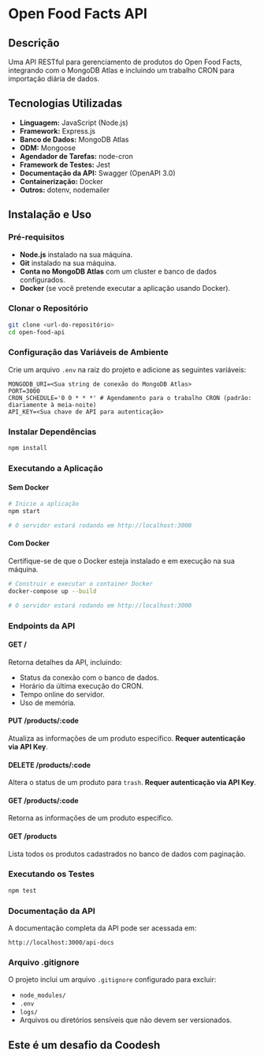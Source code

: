 # Open Food Facts API

## Descrição

Uma API RESTful para gerenciamento de produtos do Open Food Facts, integrando com o MongoDB Atlas e incluindo um trabalho CRON para importação diária de dados.

## Tecnologias Utilizadas

- **Linguagem:** JavaScript (Node.js)
- **Framework:** Express.js
- **Banco de Dados:** MongoDB Atlas
- **ODM:** Mongoose
- **Agendador de Tarefas:** node-cron
- **Framework de Testes:** Jest
- **Documentação da API:** Swagger (OpenAPI 3.0)
- **Containerização:** Docker
- **Outros:** dotenv, nodemailer

## Instalação e Uso

### Pré-requisitos

- **Node.js** instalado na sua máquina.
- **Git** instalado na sua máquina.
- **Conta no MongoDB Atlas** com um cluster e banco de dados configurados.
- **Docker** (se você pretende executar a aplicação usando Docker).

### Clonar o Repositório

```bash
git clone <url-do-repositório>
cd open-food-api
```

### Configuração das Variáveis de Ambiente

Crie um arquivo `.env` na raiz do projeto e adicione as seguintes variáveis:

```env
MONGODB_URI=<Sua string de conexão do MongoDB Atlas>
PORT=3000
CRON_SCHEDULE='0 0 * * *' # Agendamento para o trabalho CRON (padrão: diariamente à meia-noite)
API_KEY=<Sua chave de API para autenticação>
```

### Instalar Dependências

```bash
npm install
```

### Executando a Aplicação

#### Sem Docker

```bash
# Inicie a aplicação
npm start

# O servidor estará rodando em http://localhost:3000
```

#### Com Docker

Certifique-se de que o Docker esteja instalado e em execução na sua máquina.

```bash
# Construir e executar o container Docker
docker-compose up --build

# O servidor estará rodando em http://localhost:3000
```

### Endpoints da API

#### GET /

Retorna detalhes da API, incluindo:

- Status da conexão com o banco de dados.
- Horário da última execução do CRON.
- Tempo online do servidor.
- Uso de memória.

#### PUT /products/:code

Atualiza as informações de um produto específico. **Requer autenticação via API Key**.

#### DELETE /products/:code

Altera o status de um produto para `trash`. **Requer autenticação via API Key**.

#### GET /products/:code

Retorna as informações de um produto específico.

#### GET /products

Lista todos os produtos cadastrados no banco de dados com paginação.

### Executando os Testes

```bash
npm test
```

### Documentação da API

A documentação completa da API pode ser acessada em:

```
http://localhost:3000/api-docs
```

### Arquivo .gitignore

O projeto inclui um arquivo `.gitignore` configurado para excluir:

- `node_modules/`
- `.env`
- `logs/`
- Arquivos ou diretórios sensíveis que não devem ser versionados.

## Este é um desafio da Coodesh